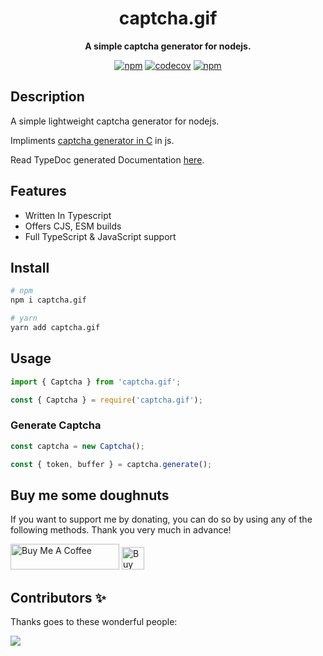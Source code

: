 <div align="center">

# captcha.gif

**A simple captcha generator for nodejs.**

[![npm](https://img.shields.io/npm/dw/captcha.gif)](https://www.npmjs.com/package/captcha.gif)
[![codecov](https://codecov.io/gh/imranbarbhuiya/captcha.gif/branch/main/graph/badge.svg)](https://codecov.io/gh/imranbarbhuiya/captcha.gif)
[![npm](https://img.shields.io/npm/v/captcha.gif?color=crimson&logo=npm&style=flat-square)](https://www.npmjs.com/package/captcha.gif)

</div>

## Description

A simple lightweight captcha generator for nodejs.

Impliments [captcha generator in C](http://brokestream.com/captcha.html) in js.

Read TypeDoc generated Documentation [here](https://imranbarbhuiya.github.io/captcha.gif/).

## Features

-   Written In Typescript
-   Offers CJS, ESM builds
-   Full TypeScript & JavaScript support

## Install

```bash
# npm
npm i captcha.gif

# yarn
yarn add captcha.gif

```

## Usage

```ts
import { Captcha } from 'captcha.gif';
```

```js
const { Captcha } = require('captcha.gif');
```

### Generate Captcha

```ts
const captcha = new Captcha();

const { token, buffer } = captcha.generate();
```

## Buy me some doughnuts

If you want to support me by donating, you can do so by using any of the following methods. Thank you very much in advance!

<a href="https://www.buymeacoffee.com/parbez" target="_blank"><img src="https://cdn.buymeacoffee.com/buttons/default-orange.png" alt="Buy Me A Coffee" height="41" width="174"></a>
<a href='https://ko-fi.com/Y8Y1CBIJH' target='_blank'><img height='36' style='border:0px;height:36px;' src='https://cdn.ko-fi.com/cdn/kofi4.png?v=3' border='0' alt='Buy Me a Coffee at ko-fi.com' /></a>

## Contributors ✨

Thanks goes to these wonderful people:

<a href="https://github.com/imranbarbhuiya/captcha.gif/graphs/contributors">
    <img src="https://contrib.rocks/image?repo=imranbarbhuiya/captcha.gif" />
</a>
